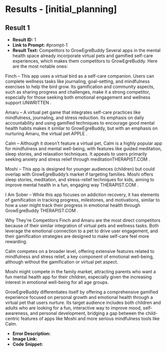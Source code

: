 # Results - [initial_planning]

## Result 1
* **Result ID:** 1
* **Link to Prompt:** #prompt-1
* **Result Text:** Competitors to GrowEgreBuddy
Several apps in the mental health space already incorporate virtual pets and gamified self-care experiences, which makes them competitors to GrowEgreBuddy. Here are the most notable ones:

Finch – This app uses a virtual bird as a self-care companion. Users can complete wellness tasks like journaling, goal-setting, and mindfulness exercises to help the bird grow. Its gamification and community aspects, such as sharing progress and challenges, make it a strong competitor, especially for those seeking both emotional engagement and wellness support​
UNWRITTEN
.

Amaru – A virtual pet game that integrates self-care practices like mindfulness, journaling, and stress reduction. Its emphasis on daily accountability and using gamified techniques to encourage good mental health habits makes it similar to GrowEgreBuddy, but with an emphasis on nurturing Amaru, the virtual pet​
APPLE
.

Calm – Although it doesn't feature a virtual pet, Calm is a highly popular app for mindfulness and mental well-being, with features like guided meditation, sleep stories, and relaxation techniques. It appeals to users primarily seeking anxiety and stress relief through meditation​
THERAPIST.COM
.

Moshi – This app is designed for younger audiences (children) but could overlap with GrowEgreBuddy’s market if targeting families. Moshi offers sleep stories, meditation, and stress-relief techniques for kids, aiming to improve mental health in a fun, engaging way​
THERAPIST.COM
.

I Am Sober – While this app focuses on addiction recovery, it has elements of gamification in tracking progress, milestones, and motivations, similar to how a user might track their progress in emotional health through GrowEgreBuddy​
THERAPIST.COM
.

Why They're Competitors
Finch and Amaru are the most direct competitors because of their similar integration of virtual pets and wellness tasks. Both leverage the emotional connection to a pet to drive user engagement, and their gamification strategies are designed to make self-care feel more rewarding.

Calm competes on a broader level, offering extensive features related to mindfulness and stress relief, a key component of emotional well-being, although without the gamification or virtual pet aspect.

Moshi might compete in the family market, attracting parents who want a fun mental health app for their children, especially given the increasing interest in emotional well-being for all age groups.

GrowEgreBuddy differentiates itself by offering a comprehensive gamified experience focused on personal growth and emotional health through a virtual pet that users nurture. Its target audience includes both children and adults who are looking for a fun, interactive way to improve mood, self-awareness, and personal development, bridging a gap between the child-centric features of apps like Moshi and more serious mindfulness tools like Calm.
* **Error Description:** 
* **Image Link:** 
* **Code Snippet:** 

